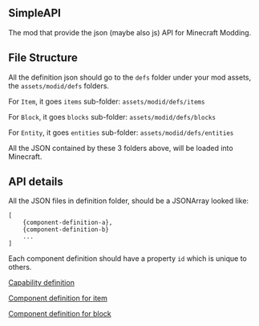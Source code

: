 ## SimpleAPI

The mod that provide the json (maybe also js) API for Minecraft Modding.

## File Structure
All the definition json should go to the `defs` folder under your mod assets,
the `assets/modid/defs` folders.

For `Item`, it goes `items` sub-folder: `assets/modid/defs/items`

For `Block`, it goes `blocks` sub-folder: `assets/modid/defs/blocks`

For `Entity`, it goes `entities` sub-folder: `assets/modid/defs/entities`

All the JSON contained by these 3 folders above, will be loaded into Minecraft.

## API details
All the JSON files in definition folder, should be a JSONArray looked like:
````
[
	{component-definition-a},
	{component-definition-b}
	...
]
````

Each component definition should have a property `id` which is unique to others.

[Capability definition](docs/Capabilities.md)

[Component definition for item](docs/Item.md)

[Component definition for block](docs/Block.md)